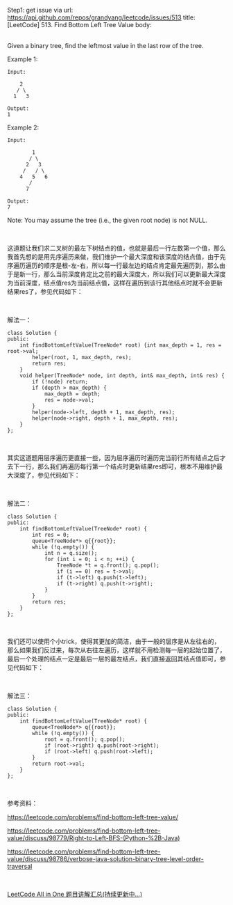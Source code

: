Step1: get issue via url: https://api.github.com/repos/grandyang/leetcode/issues/513 
 title:[LeetCode] 513. Find Bottom Left Tree Value 
 body:  
  

Given a binary tree, find the leftmost value in the last row of the tree.

Example 1:
    
    
    Input:
    
        2
       / \
      1   3
    
    Output:
    1

Example 2: 
    
    
    Input:
    
            1
           / \
          2   3
         /   / \
        4   5   6
           /
          7
    
    Output:
    7

Note: You may assume the tree (i.e., the given root node) is not NULL.

 

这道题让我们求二叉树的最左下树结点的值，也就是最后一行左数第一个值，那么我首先想的是用先序遍历来做，我们维护一个最大深度和该深度的结点值，由于先序遍历遍历的顺序是根-左-右，所以每一行最左边的结点肯定最先遍历到，那么由于是新一行，那么当前深度肯定比之前的最大深度大，所以我们可以更新最大深度为当前深度，结点值res为当前结点值，这样在遍历到该行其他结点时就不会更新结果res了，参见代码如下：

 

解法一：
    
    
    class Solution {
    public:
        int findBottomLeftValue(TreeNode* root) {int max_depth = 1, res = root->val;
            helper(root, 1, max_depth, res);
            return res;
        }
        void helper(TreeNode* node, int depth, int& max_depth, int& res) {
            if (!node) return;
            if (depth > max_depth) {
                max_depth = depth;
                res = node->val;
            }
            helper(node->left, depth + 1, max_depth, res);
            helper(node->right, depth + 1, max_depth, res);
        }
    };

 

其实这道题用层序遍历更直接一些，因为层序遍历时遍历完当前行所有结点之后才去下一行，那么我们再遍历每行第一个结点时更新结果res即可，根本不用维护最大深度了，参见代码如下：

 

解法二：
    
    
    class Solution {
    public:
        int findBottomLeftValue(TreeNode* root) {
            int res = 0;
            queue<TreeNode*> q{{root}};
            while (!q.empty()) {
                int n = q.size();
                for (int i = 0; i < n; ++i) {
                    TreeNode *t = q.front(); q.pop();
                    if (i == 0) res = t->val;
                    if (t->left) q.push(t->left);
                    if (t->right) q.push(t->right);
                }
            }
            return res;
        }
    };

 

我们还可以使用个小trick，使得其更加的简洁，由于一般的层序是从左往右的，那么如果我们反过来，每次从右往左遍历，这样就不用检测每一层的起始位置了，最后一个处理的结点一定是最后一层的最左结点，我们直接返回其结点值即可，参见代码如下：

 

解法三：
    
    
    class Solution {
    public:
        int findBottomLeftValue(TreeNode* root) {
            queue<TreeNode*> q{{root}};
            while (!q.empty()) {
                root = q.front(); q.pop();
                if (root->right) q.push(root->right);
                if (root->left) q.push(root->left);
            }
            return root->val;
        }
    };

 

参考资料：

<https://leetcode.com/problems/find-bottom-left-tree-value/>

<https://leetcode.com/problems/find-bottom-left-tree-value/discuss/98779/Right-to-Left-BFS-(Python-%2B-Java)>

<https://leetcode.com/problems/find-bottom-left-tree-value/discuss/98786/verbose-java-solution-binary-tree-level-order-traversal>

 

[LeetCode All in One 题目讲解汇总(持续更新中...)](http://www.cnblogs.com/grandyang/p/4606334.html)
